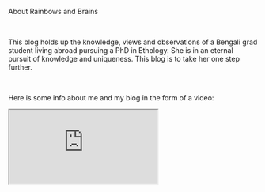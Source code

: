 About Rainbows and Brains

<br>

This blog holds up the knowledge, views and observations of a Bengali grad student living abroad pursuing a PhD in Ethology. She is in an eternal pursuit of knowledge and uniqueness. This blog is to take her one step further.

<br>

Here is some info about me and my blog in the form of a video:

<div className="iframe-video">
    <iframe className="iframe-responsive" src="https://www.youtube.com/embed/tgbNymZ7vqY"></iframe>
<div className="video">